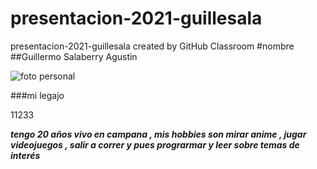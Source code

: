 # presentacion-2021-guillesala
presentacion-2021-guillesala created by GitHub Classroom
#nombre
##Guillermo Salaberry Agustin

![foto personal](https://pbs.twimg.com/profile_images/724034974161231872/KldFXzE8_400x400.jpg)

###mi legajo 

11233

***tengo 20 años vivo en campana , mis hobbies son mirar anime , jugar videojuegos , salir a correr y pues prograrmar y leer sobre temas de interés***
